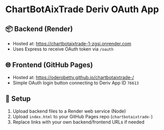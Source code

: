 # ChartBotAixTrade Deriv OAuth App

## 📦 Backend (Render)
- Hosted at: https://chartbotaixtrade-1-zgsi.onrender.com
- Uses Express to receive OAuth token via `/oauth`

## 🌐 Frontend (GitHub Pages)
- Hosted at: https://oderobetty.github.io/chartbotaixtrade-/
- Simple OAuth login button connecting to Deriv App ID `76613`

## 📌 Setup
1. Upload backend files to a Render web service (Node)
2. Upload `index.html` to your GitHub Pages repo (`chartbotaixtrade-`)
3. Replace links with your own backend/frontend URLs if needed